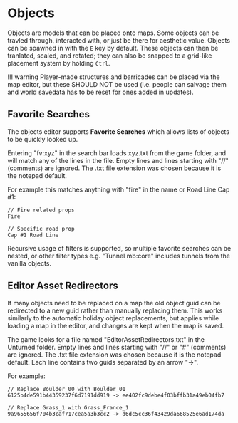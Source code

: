 # Objects

Objects are models that can be placed onto maps. Some objects can be travled through, interacted with, or just be there for aesthetic value. Objects can be spawned in with the `E` key by default. These objects can then be tranlated, scaled, and rotated; they can also be snapped to a grid-like placement system by holding `Ctrl`.

!!! warning
    Player-made structures and barricades can be placed via the map editor, but these SHOULD NOT be used (i.e. people can salvage them and world savedata has to be reset for ones added in updates).

## Favorite Searches

The objects editor supports __Favorite Searches__ which allows lists of objects to be quickly looked up.

Entering "fv:xyz" in the search bar loads xyz.txt from the game folder, and will match any of the lines in the file. Empty lines and lines starting with "//" (comments) are ignored. The .txt file extension was chosen because it is the notepad default.

For example this matches anything with "fire" in the name or Road Line Cap #1:

    // Fire related props
    Fire

    // Specific road prop
    Cap #1 Road Line

Recursive usage of filters is supported, so multiple favorite searches can be nested, or other filter types e.g. "Tunnel mb:core" includes tunnels from the vanilla objects.

## Editor Asset Redirectors

If many objects need to be replaced on a map the old object guid can be redirected to a new guid rather than manually replacing them. This works similarly to the automatic holiday object replacements, but applies while loading a map in the editor, and changes are kept when the map is saved.

The game looks for a file named "EditorAssetRedirectors.txt" in the Unturned folder. Empty lines and lines starting with "//" or "#" (comments) are ignored. The .txt file extension was chosen because it is the notepad default. Each line contains two guids separated by an arrow "->".

For example:

	// Replace Boulder_00 with Boulder_01
	6125b4de591b44359237f6d7191dd919 -> ee402fc9debe4f03bffb31a49eb04fb7

	// Replace Grass_1 with Grass_France_1
	9a9655656f704b3caf717cea5a3b3cc2 -> d6dc5cc36f43429da668525e6ad174da

